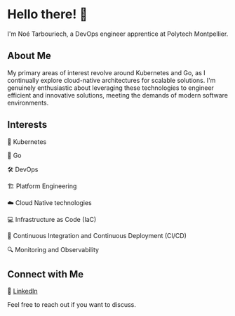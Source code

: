 # Hello there! 👋 

I'm Noé Tarbouriech, a DevOps engineer apprentice at Polytech Montpellier.

## About Me

My primary areas of interest revolve around Kubernetes and Go, as I continually explore cloud-native architectures for scalable solutions. I'm genuinely enthusiastic about leveraging these technologies to engineer efficient and innovative solutions, meeting the demands of modern software environments.

## Interests

🚀 Kubernetes

🐹 Go

🛠️ DevOps

🏗️ Platform Engineering

☁️ Cloud Native technologies

💻 Infrastructure as Code (IaC)

🔄 Continuous Integration and Continuous Deployment (CI/CD)

🔍 Monitoring and Observability

## Connect with Me

🔗 [LinkedIn](https://www.linkedin.com/in/noe-tarbouriech/)

Feel free to reach out if you want to discuss.
